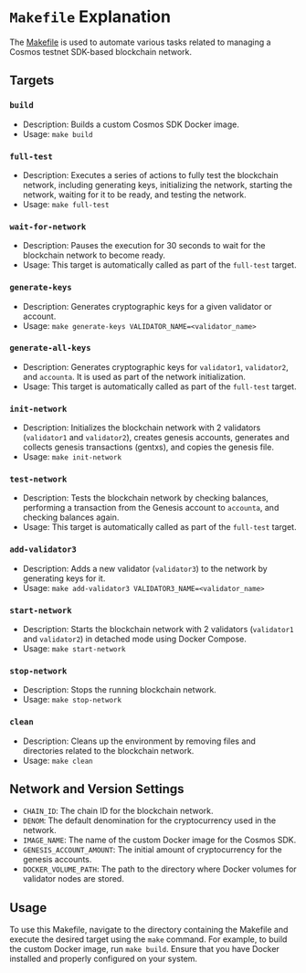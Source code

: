 # `Makefile` Explanation

The [Makefile](../cosmospg/makefile)  is used to automate various tasks related to managing a Cosmos testnet SDK-based blockchain network.

## Targets

### `build`
- Description: Builds a custom Cosmos SDK Docker image.
- Usage: `make build`

### `full-test`
- Description: Executes a series of actions to fully test the blockchain network, including generating keys, initializing the network, starting the network, waiting for it to be ready, and testing the network.
- Usage: `make full-test`

### `wait-for-network`
- Description: Pauses the execution for 30 seconds to wait for the blockchain network to become ready.
- Usage: This target is automatically called as part of the `full-test` target.

### `generate-keys`
- Description: Generates cryptographic keys for a given validator or account.
- Usage: `make generate-keys VALIDATOR_NAME=<validator_name>`

### `generate-all-keys`
- Description: Generates cryptographic keys for `validator1`, `validator2`, and `accounta`. It is used as part of the network initialization.
- Usage: This target is automatically called as part of the `full-test` target.

### `init-network`
- Description: Initializes the blockchain network with 2 validators (`validator1` and `validator2`), creates genesis accounts, generates and collects genesis transactions (gentxs), and copies the genesis file.
- Usage: `make init-network`

### `test-network`
- Description: Tests the blockchain network by checking balances, performing a transaction from the Genesis account to `accounta`, and checking balances again.
- Usage: This target is automatically called as part of the `full-test` target.

### `add-validator3`
- Description: Adds a new validator (`validator3`) to the network by generating keys for it.
- Usage: `make add-validator3 VALIDATOR3_NAME=<validator_name>`

### `start-network`
- Description: Starts the blockchain network with 2 validators (`validator1` and `validator2`) in detached mode using Docker Compose.
- Usage: `make start-network`

### `stop-network`
- Description: Stops the running blockchain network.
- Usage: `make stop-network`

### `clean`
- Description: Cleans up the environment by removing files and directories related to the blockchain network.
- Usage: `make clean`

## Network and Version Settings

- `CHAIN_ID`: The chain ID for the blockchain network.
- `DENOM`: The default denomination for the cryptocurrency used in the network.
- `IMAGE_NAME`: The name of the custom Docker image for the Cosmos SDK.
- `GENESIS_ACCOUNT_AMOUNT`: The initial amount of cryptocurrency for the genesis accounts.
- `DOCKER_VOLUME_PATH`: The path to the directory where Docker volumes for validator nodes are stored.

## Usage

To use this Makefile, navigate to the directory containing the Makefile and execute the desired target using the `make` command. For example, to build the custom Docker image, run `make build`. Ensure that you have Docker installed and properly configured on your system.
